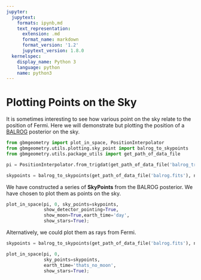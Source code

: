 ```yaml
---
jupyter:
  jupytext:
    formats: ipynb,md
    text_representation:
      extension: .md
      format_name: markdown
      format_version: '1.2'
      jupytext_version: 1.8.0
  kernelspec:
    display_name: Python 3
    language: python
    name: python3
---
```


# Plotting Points on the Sky

It is sometimes interesting to see how various point on the sky relate to the position of Fermi. 
Here we will demonstrate but plotting the position of a [BALROG](https://academic.oup.com/mnras/article-abstract/476/2/1427/4670828?redirectedFrom=fulltext) posterior on the sky.


```python
from gbmgeometry import plot_in_space, PositionInterpolator
from gbmgeometry.utils.plotting.sky_point import balrog_to_skypoints
from gbmgeometry.utils.package_utils import get_path_of_data_file

pi = PositionInterpolator.from_trigdat(get_path_of_data_file('balrog_trig.fits'))

skypoints = balrog_to_skypoints(get_path_of_data_file('balrog.fits'), new_nside=2**6, cmap='viridis', as_point=True)
```

We have constructed a series of **SkyPoints** from the BALROG posterior. We have chosen to plot them as points on the sky.

```python
plot_in_space(pi, 0, sky_points=skypoints,
              show_detector_pointing=True, 
              show_moon=True,earth_time='day', 
              show_stars=True);
```

Alternatively, we could plot them as rays from Fermi.

```python
skypoints = balrog_to_skypoints(get_path_of_data_file('balrog.fits'), new_nside=2**4, cmap='winter_r', as_point=False)

plot_in_space(pi, 0,
              sky_points=skypoints,
              earth_time='thats_no_moon', 
              show_stars=True);
```
